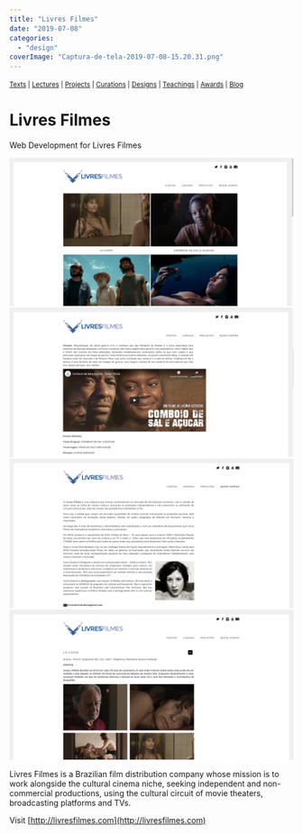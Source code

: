 ```yaml
---
title: "Livres Filmes"
date: "2019-07-08"
categories: 
  - "design"
coverImage: "Captura-de-tela-2019-07-08-15.20.31.png"
---
```


<small>[Texts](../texts.html) | [Lectures](../lectures.html) | [Projects](../projects.html) | [Curations](../curation.html) | [Designs](../designs.html) | [Teachings](../teachings.html) | [Awards](../awards.html) | <a href="https://readruiz.medium.com/" target="_blank">Blog</a></small>

# Livres Filmes

Web Development for Livres Filmes

<img src="images/Captura-de-tela-2019-07-08-15.19.39.png" alt="images/Captura-de-tela-2019-07-08-15.19.39.png" />


<img src="images/Captura-de-tela-2019-07-08-15.20.31.png" alt="cinema" />

<img src="images/Captura-de-tela-2019-07-08-15.20.59.png" alt="" />
    
<img src="images/Captura-de-tela-2019-07-08-15.19.55.png" alt="" />
    

Livres Filmes is a Brazilian film distribution company whose mission is to work alongside the cultural cinema niche, seeking independent and non-commercial productions, using the cultural circuit of movie theaters, broadcasting platforms and TVs.

Visit [http://livresfilmes.com](http://livresfilmes.com)
